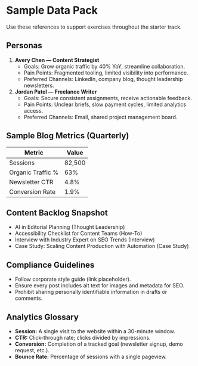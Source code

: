 # Sample Data Pack

Use these references to support exercises throughout the starter track.

## Personas
1. **Avery Chen — Content Strategist**
   - Goals: Grow organic traffic by 40% YoY, streamline collaboration.
   - Pain Points: Fragmented tooling, limited visibility into performance.
   - Preferred Channels: LinkedIn, company blog, thought leadership newsletters.
2. **Jordan Patel — Freelance Writer**
   - Goals: Secure consistent assignments, receive actionable feedback.
   - Pain Points: Unclear briefs, slow payment cycles, limited analytics access.
   - Preferred Channels: Email, shared project management board.

## Sample Blog Metrics (Quarterly)
| Metric | Value |
| ------ | ----- |
| Sessions | 82,500 |
| Organic Traffic % | 63% |
| Newsletter CTR | 4.8% |
| Conversion Rate | 1.9% |

## Content Backlog Snapshot
- AI in Editorial Planning (Thought Leadership)
- Accessibility Checklist for Content Teams (How-To)
- Interview with Industry Expert on SEO Trends (Interview)
- Case Study: Scaling Content Production with Automation (Case Study)

## Compliance Guidelines
- Follow corporate style guide (link placeholder).
- Ensure every post includes alt text for images and metadata for SEO.
- Prohibit sharing personally identifiable information in drafts or comments.

## Analytics Glossary
- **Session:** A single visit to the website within a 30-minute window.
- **CTR:** Click-through rate; clicks divided by impressions.
- **Conversion:** Completion of a tracked goal (newsletter signup, demo request, etc.).
- **Bounce Rate:** Percentage of sessions with a single pageview.
